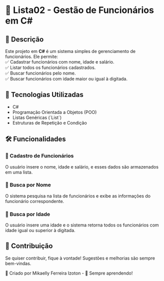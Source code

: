 # 🏢 Lista02 - Gestão de Funcionários em C#

## 📌 Descrição  
Este projeto em **C#** é um sistema simples de gerenciamento de funcionários. Ele permite:  
✅ Cadastrar funcionários com nome, idade e salário.  
✅ Listar todos os funcionários cadastrados.  
✅ Buscar funcionários pelo nome.  
✅ Buscar funcionários com idade maior ou igual à digitada.  

## 🚀 Tecnologias Utilizadas  
- C#  
- Programação Orientada a Objetos (POO)  
- Listas Genéricas (\`List<T>\`)  
- Estruturas de Repetição e Condição  


## 🛠️ Funcionalidades  

### 📌 Cadastro de Funcionários  
O usuário insere o nome, idade e salário, e esses dados são armazenados em uma lista.  

### 🔎 Busca por Nome  
O sistema pesquisa na lista de funcionários e exibe as informações do funcionário correspondente.  

### 🔎 Busca por Idade  
O usuário insere uma idade e o sistema retorna todos os funcionários com idade igual ou superior à digitada.  


## 🤝 Contribuição  
Se quiser contribuir, fique à vontade! Sugestões e melhorias são sempre bem-vindas.  

🔹 Criado por Mikaelly Ferreira Izoton - 🚀 Sempre aprendendo!
